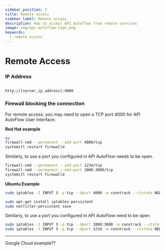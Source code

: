 ```yaml
---
sidebar_position: 3
title: Remote access
sidebar_label: Remote access
description: How to access API Autoflow from remote services
image: img/api-autoflow-logo.png
keywords:
  - remote access
---
```


# Remote Access

### **IP Address**

```bash

http://[server_ip_address]:4000

```

### Firewall blocking the connection

For remote access, you may need to open a TCP port 4000 for API AutoFlow User Interface:

**Red Hat example**

```bash
su
firewall-cmd --permanent --add-port 4000/tcp
systemctl restart firewalld
```

Similarly, to use a port you configured in API AutoFlow needs to be open.

```bash
firewall-cmd --permanent --add-port 1234/tcp
firewall-cmd --permanent --add-port 2000-3000/tcp
systemctl restart firewalld
```

**Ubuntu Example**

```bash
sudo iptables -I INPUT 3 -p tcp --dport 4000 -m conntrack --ctstate NEW,ESTABLISHED -j ACCEPT

sudo apt-get install iptables-persistent                  
sudo netfilter-persistent save
```

Similarly, to use a port you configured in API AutoFlow need to be open.

```bash
sudo iptables -I INPUT 3 -p tcp --dport 2000:3000 -m conntrack --ctstate NEW,ESTABLISHED -j ACCEPT
sudo iptables -I INPUT 3 -p tcp --dport 1234 -m conntrack --ctstate NEW,ESTABLISHED -j ACCEPT

```

---

Google Cloud example??